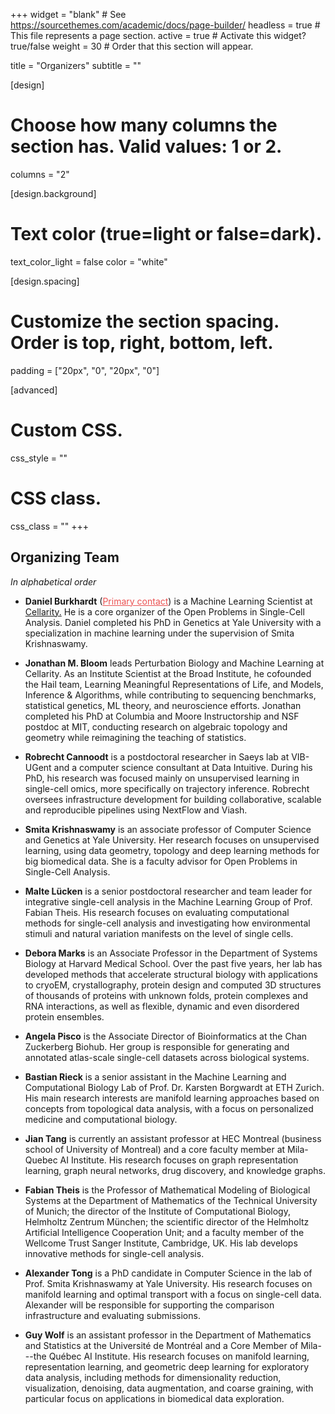 +++
widget = "blank"  # See https://sourcethemes.com/academic/docs/page-builder/
headless = true  # This file represents a page section.
active = true  # Activate this widget? true/false
weight = 30  # Order that this section will appear.

title = "Organizers"
subtitle = ""

[design]
  # Choose how many columns the section has. Valid values: 1 or 2.
  columns = "2"

[design.background]
  # Text color (true=light or false=dark).
  text_color_light = false
  color = "white"

[design.spacing]
  # Customize the section spacing. Order is top, right, bottom, left.
  padding = ["20px", "0", "20px", "0"]

[advanced]
 # Custom CSS.
 css_style = ""

 # CSS class.
 css_class = ""
+++

## Organizing Team

_In alphabetical order_

-   **Daniel Burkhardt** (<a href="mailto:dburkhardt@cellarity.com?subject=%5BNeurIPS_2021%5D" style="color: #EB5252;">Primary contact</a>) is a Machine Learning
    Scientist at [Cellarity.](https://cellarity.com) He is a core organizer of the Open Problems
    in Single-Cell Analysis. Daniel completed his PhD in Genetics at
    Yale University with a specialization in machine learning under the
    supervision of Smita Krishnaswamy.

-   **Jonathan M. Bloom** leads Perturbation Biology and Machine Learning at Cellarity. As an Institute Scientist at the Broad Institute, he cofounded the Hail team, Learning Meaningful Representations of Life, and Models, Inference & Algorithms, while contributing to sequencing benchmarks, statistical genetics, ML theory, and neuroscience efforts. Jonathan completed his PhD at Columbia and Moore Instructorship and NSF postdoc at MIT, conducting research on algebraic topology and geometry while reimagining the teaching of statistics.  

-   **Robrecht Cannoodt** is a postdoctoral researcher in Saeys lab at 
    VIB-UGent and a computer science consultant at Data Intuitive.
    During his PhD, his research was focused mainly on unsupervised learning in 
    single-cell omics, more specifically on trajectory inference. Robrecht 
    oversees infrastructure development for building collaborative, scalable 
    and reproducible pipelines using NextFlow and Viash.

-   **Smita Krishnaswamy** is an associate professor of Computer Science and
    Genetics at Yale University. Her research focuses on unsupervised
    learning, using data geometry, topology and deep learning methods
    for big biomedical data. She is a faculty advisor for Open Problems
    in Single-Cell Analysis.

-   **Malte Lücken** is a senior postdoctoral researcher and team leader
    for integrative single-cell analysis in the Machine Learning Group
    of Prof. Fabian Theis. His research focuses on evaluating
    computational methods for single-cell analysis and investigating how
    environmental stimuli and natural variation manifests on the level
    of single cells.

-   **Debora Marks** is an
    Associate Professor in the Department of Systems Biology at Harvard
    Medical School. Over the past five years, her lab has
    developed methods that accelerate structural biology with
    applications to cryoEM, crystallography, protein design and computed
    3D structures of thousands of proteins with unknown folds, protein
    complexes and RNA interactions, as well as flexible, dynamic and
    even disordered protein ensembles.

-   **Angela Pisco** is the Associate Director of Bioinformatics at the Chan Zuckerberg Biohub.
    Her group is responsible for generating and annotated atlas-scale single-cell
    datasets across biological systems.

-   **Bastian Rieck** is a senior assistant in the Machine Learning and
    Computational Biology Lab of Prof. Dr. Karsten Borgwardt at ETH
    Zurich. His main research interests are manifold learning approaches
    based on concepts from topological data analysis, with a focus on
    personalized medicine and computational biology.

-   **Jian Tang** is currently an assistant professor at HEC Montreal
    (business school of University of Montreal) and a core faculty
    member at Mila-Quebec AI Institute. His research focuses on graph
    representation learning, graph neural networks, drug discovery, and
    knowledge graphs.

-   **Fabian Theis** is the Professor of Mathematical Modeling of Biological
    Systems at the Department of Mathematics of the Technical University
    of Munich; the director of the Institute of Computational Biology,
    Helmholtz Zentrum München; the scientific director of the Helmholtz
    Artificial Intelligence Cooperation Unit; and a faculty member of
    the Wellcome Trust Sanger Institute, Cambridge, UK. His lab develops innovative
    methods for single-cell analysis.

-   **Alexander Tong** is a PhD candidate in Computer Science in the lab of
    Prof. Smita Krishnaswamy at Yale University. His research focuses on
    manifold learning and optimal transport with a focus on single-cell
    data. Alexander will be responsible for supporting the comparison
    infrastructure and evaluating submissions.

-   **Guy Wolf** is an assistant professor in the Department of Mathematics
    and Statistics at the Université de Montréal and a Core Member of
    Mila---the Québec AI Institute. His research
    focuses on manifold learning, representation learning, and geometric
    deep learning for exploratory data analysis, including methods for
    dimensionality reduction, visualization, denoising, data
    augmentation, and coarse graining, with particular focus on
    applications in biomedical data exploration.
